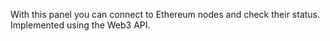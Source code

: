 With this panel you can connect to Ethereum nodes and check their status.
Implemented using the Web3 API.
